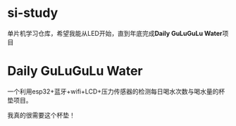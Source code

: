 # si-study

单片机学习仓库，希望我能从LED开始，直到年底完成**Daily GuLuGuLu Water**项目

# Daily GuLuGuLu Water

一个利用esp32+蓝牙+wifi+LCD+压力传感器的检测每日喝水次数与喝水量的杯垫项目。

我真的很需要这个杯垫！
